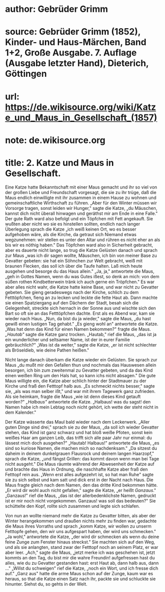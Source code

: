 # author: Gebrüder Grimm
# source: Gebrüder Grimm (1852), Kinder- und Haus-Märchen, Band 1+2, Große Ausgabe. 7. Auflage (Ausgabe letzter Hand), Dieterich, Göttingen
# url: https://de.wikisource.org/wiki/Katze_und_Maus_in_Gesellschaft_(1857)
# note: de.wikisource.org
# title: 2. Katze und Maus in Gesellschaft.

Eine Katze hatte Bekanntschaft mit einer Maus gemacht und ihr so viel von der großen Liebe und Freundschaft vorgesagt, die sie zu ihr trüge, daß die Maus endlich einwilligte mit ihr zusammen in einem Hause zu wohnen und gemeinschaftliche Wirthschaft zu führen. „Aber für den Winter müssen wir Vorsorge tragen, sonst leiden wir Hunger," sagte die Katze, „du Mäuschen, kannst dich nicht überall hinwagen und geräthst mir am Ende in eine Falle." Der gute Rath ward also befolgt und ein Töpfchen mit Fett angekauft. Sie wußten aber nicht wo sie es hinstellen sollten, endlich nach langer Überlegung sprach die Katze „ich weiß keinen Ort, wo es besser aufgehoben wäre, als die Kirche, da getraut sich Niemand etwas wegzunehmen: wir stellen es unter den Altar und rühren es nicht eher an als bis wir es nöthig haben." Das Töpfchen ward also in Sicherheit gebracht, aber es dauerte nicht lange, so trug die Katze Gelüsten danach und sprach zur Maus „was ich dir sagen wollte, Mäuschen, ich bin von meiner Base zu Gevatter gebeten: sie hat ein Söhnchen zur Welt gebracht, weiß mit braunen Flecken, das soll ich über die Taufe halten. Laß mich heute ausgehen und besorge du das Haus allein." „Ja, ja," antwortete die Maus, „geh in Gottes Namen, wenn du was Gutes ißest, so denk an mich: von dem süßen rothen Kindbetterwein tränk ich auch gerne ein Tröpfchen." Es war aber alles nicht wahr, die Katze hatte keine Base, und war nicht zu Gevatter gebeten. Sie gieng  geradeswegs nach der Kirche, schlich zu dem Fetttöpfchen, fieng an zu lecken und leckte die fette Haut ab. Dann machte sie einen Spatziergang auf den Dächern der Stadt, besah sich die Gelegenheit, streckte sich hernach in der Sonne aus und wischte sich den Bart so oft sie an das Fetttöpfchen dachte. Erst als es Abend war, kam sie wieder nach Haus. „Nun, da bist du ja wieder," sagte die Maus, „du hast gewiß einen lustigen Tag gehabt." „Es gieng wohl an" antwortete die Katze. „Was hat denn das Kind für einen Namen bekommen?" fragte die Maus. *„Hautab"* sagte die Katze ganz trocken. „Hautab," rief die Maus, „das ist ja ein wunderlicher und seltsamer Name, ist der in eurer Familie gebräuchlich?" „Was ist da weiter," sagte die Katze, „er ist nicht schlechter als Bröseldieb, wie deine Pathen heißen." 

Nicht lange danach überkam die Katze wieder ein Gelüsten. Sie sprach zur Maus „du mußt mir den Gefallen thun und nochmals das Hauswesen allein besorgen, ich bin zum zweitenmal zu Gevatter gebeten, und da das Kind einen weißen Ring um den Hals hat, so kann ichs nicht absagen." Die gute Maus willigte ein, die Katze aber schlich hinter der Stadtmauer zu der Kirche und fraß den Fetttopf halb aus. „Es schmeckt nichts besser," sagte sie, „als was man selber ißt," und war mit ihrem Tagewerk ganz zufrieden. Als sie heimkam, fragte die Maus „wie ist denn dieses Kind getauft worden?" *„Halbaus"* antwortete die Katze. „Halbaus! was du sagst! den Namen habe ich mein Lebtag noch nicht gehört, ich wette der steht nicht in dem Kalender." 

Der Katze wässerte das Maul bald wieder nach dem Leckerwerk. „Aller guten Dinge sind drei," sprach sie zu der Maus, „da soll ich wieder Gevatter stehen, das Kind ist ganz schwarz und hat bloß weiße Pfoten, sonst kein weißes Haar am ganzen Leib, das trifft sich alle paar Jahr nur einmal: du lässest mich doch ausgehen?" „Hautab! Halbaus!" antwortete die Maus, „es sind so kuriose Namen,  die machen mich so nachdenksam." „Da sitzest du daheim in deinem dunkelgrauen Flausrock und deinem langen Haarzopf," sprach die Katze, „und fängst Grillen: das kommt davon wenn man bei Tage nicht ausgeht." Die Maus räumte während der Abwesenheit der Katze auf und brachte das Haus in Ordnung, die naschhafte Katze aber fraß den Fetttopf rein aus. „Wenn erst alles aufgezehrt ist, so hat man Ruhe" sagte sie zu sich selbst und kam satt und dick erst in der Nacht nach Haus. Die Maus fragte gleich nach dem Namen, den das dritte Kind bekommen hätte. „Er wird dir wohl auch nicht gefallen," sagte die Katze, „er heißt *Ganzaus*." „Ganzaus!" rief die Maus, „das ist der allerbedenklichste Namen, gedruckt ist er mir noch nicht vorgekommen. Ganzaus! was soll das bedeuten?" Sie schüttelte den Kopf, rollte sich zusammen und legte sich schlafen. 

Von nun an wollte niemand mehr die Katze zu Gevatter bitten, als aber der Winter herangekommen und draußen nichts mehr zu finden war, gedachte die Maus ihres Vorraths und sprach „komm Katze, wir wollen zu unserm Fetttopfe gehen, den wir uns aufgespart haben, der wird uns schmecken." „Ja wohl," antwortete die Katze, „der wird dir schmecken als wenn du deine feine Zunge zum Fenster hinaus streckst." Sie machten sich auf den Weg, und als sie anlangten, stand zwar der Fetttopf noch an seinem Platz, er war aber leer. „Ach," sagte die Maus, „jetzt merke ich was geschehen ist, jetzt kommts an den Tag, du bist mir die wahre Freundin! aufgefressen hast du alles, wie du zu Gevatter gestanden hast: erst Haut ab, dann halb aus, dann ..." „Willst du schweigen" rief die Katze, „noch ein Wort, und ich fresse dich auf." „Ganz aus" hatte die arme Maus schon auf der Zunge, kaum war es heraus, so that die Katze einen Satz nach ihr, packte sie und schluckte sie hinunter. Siehst du, so gehts in der Welt. 

